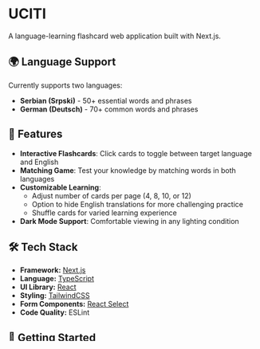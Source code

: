 # UCITI

A language-learning flashcard web application built with Next.js.

## 🌍 Language Support

Currently supports two languages:
- **Serbian (Srpski)** - 50+ essential words and phrases
- **German (Deutsch)** - 70+ common words and phrases

## 🎯 Features

- **Interactive Flashcards**: Click cards to toggle between target language and English
- **Matching Game**: Test your knowledge by matching words in both languages
- **Customizable Learning**:
  - Adjust number of cards per page (4, 8, 10, or 12)
  - Option to hide English translations for more challenging practice
  - Shuffle cards for varied learning experience
- **Dark Mode Support**: Comfortable viewing in any lighting condition

## 🛠️ Tech Stack

- **Framework:** [Next.js](https://nextjs.org)
- **Language:** [TypeScript](https://www.typescriptlang.org)
- **UI Library:** [React](https://reactjs.org)
- **Styling:** [TailwindCSS](https://tailwindcss.com)
- **Form Components:** [React Select](https://react-select.com)
- **Code Quality:** ESLint

## 🏁 Getting Started

### Prerequisites

- Node.js (Latest LTS version recommended)
- Bun (recommended) or npm/yarn/pnpm

### Installation

1. Clone the repository:
```bash
git clone https://github.com/yourusername/uciti.git
cd uciti
```

2. Install dependencies:
```bash
bun install
```

3. Start the development server:
```bash
bun run dev
```

4. Open [http://localhost:3000](http://localhost:3000) in your browser to see the application.

## 📝 Available Scripts

- `bun run dev` - Start the development server
- `bun run build` - Build the application for production
- `bun run start` - Start the production server
- `nbun run lint` - Run ESLint for code quality checks

## 🏗️ Project Structure

The project follows the Next.js App Router structure:

- `app/` - Main application code
- `public/` - Static assets
- `components/` - Reusable React components
- `styles/` - Global styles and Tailwind configuration

Built with ❤️ using Next.js
